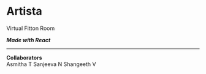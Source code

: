 # Artista
 Virtual Fitton Room

<b><i>Made with React</i></b><br>
<hr>
<b>Collaborators </b><br>
Asmitha T 
Sanjeeva N 
Shangeeth V 